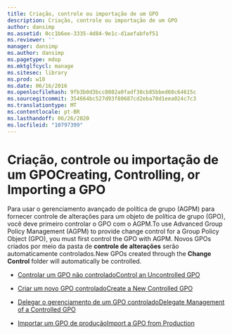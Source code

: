```yaml
---
title: Criação, controle ou importação de um GPO
description: Criação, controle ou importação de um GPO
author: dansimp
ms.assetid: 0cc1b6ee-3335-4d84-9e1c-d1aefabfef51
ms.reviewer: ''
manager: dansimp
ms.author: dansimp
ms.pagetype: mdop
ms.mktglfcycl: manage
ms.sitesec: library
ms.prod: w10
ms.date: 06/16/2016
ms.openlocfilehash: 9fb3b0d3bcc8802a0fadf38cb85bbed68c64615c
ms.sourcegitcommit: 354664bc527d93f80687cd2eba70d1eea024c7c3
ms.translationtype: MT
ms.contentlocale: pt-BR
ms.lasthandoff: 06/26/2020
ms.locfileid: "10797399"
---
```

# <span data-ttu-id="87b45-103">Criação, controle ou importação de um GPO</span><span class="sxs-lookup"><span data-stu-id="87b45-103">Creating, Controlling, or Importing a GPO</span></span>


<span data-ttu-id="87b45-104">Para usar o gerenciamento avançado de política de grupo (AGPM) para fornecer controle de alterações para um objeto de política de grupo (GPO), você deve primeiro controlar o GPO com o AGPM.</span><span class="sxs-lookup"><span data-stu-id="87b45-104">To use Advanced Group Policy Management (AGPM) to provide change control for a Group Policy Object (GPO), you must first control the GPO with AGPM.</span></span> <span data-ttu-id="87b45-105">Novos GPOs criados por meio da pasta de **controle de alterações** serão automaticamente controlados.</span><span class="sxs-lookup"><span data-stu-id="87b45-105">New GPOs created through the **Change Control** folder will automatically be controlled.</span></span>

-   [<span data-ttu-id="87b45-106">Controlar um GPO não controlado</span><span class="sxs-lookup"><span data-stu-id="87b45-106">Control an Uncontrolled GPO</span></span>](control-an-uncontrolled-gpo-agpm30ops.md)

-   [<span data-ttu-id="87b45-107">Criar um novo GPO controlado</span><span class="sxs-lookup"><span data-stu-id="87b45-107">Create a New Controlled GPO</span></span>](create-a-new-controlled-gpo-agpm30ops.md)

-   [<span data-ttu-id="87b45-108">Delegar o gerenciamento de um GPO controlado</span><span class="sxs-lookup"><span data-stu-id="87b45-108">Delegate Management of a Controlled GPO</span></span>](delegate-management-of-a-controlled-gpo-agpm30ops.md)

-   [<span data-ttu-id="87b45-109">Importar um GPO de produção</span><span class="sxs-lookup"><span data-stu-id="87b45-109">Import a GPO from Production</span></span>](import-a-gpo-from-production-editor-agpm30ops.md)

 

 





